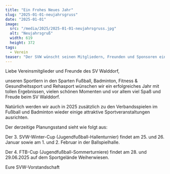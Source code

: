 ```yaml
---
title: "Ein Frohes Neues Jahr"
slug: "2025-01-01-neujahrsgruss"
date: "2025-01-01"
image:
  src: "/media/2025/2025-01-01-neujahrsgruss.jpg"
  alt: "Neujahrsgruß"
  width: 619
  height: 372
tags:
  - Verein
teaser: "Der SVW wünscht seinen Mitgliedern, Freunden und Sponsoren ein frohes neues Jahr 2025."
---
```

Liebe Vereinsmitglieder und Freunde des SV Walddorf,

unseren Sportlern in den Sparten Fußball, Badminton, Fitness & Gesundheitssport und Rehasport wünschen wir ein erfolgreiches Jahr mit tollen Ergebnissen, vielen schönen Momenten und vor allem viel Spaß und Freude beim SV Walddorf.

Natürlich werden wir auch in 2025 zusätzlich zu den Verbandsspielen im Fußball und Badminton wieder einige attraktive Sportveranstaltungen ausrichten.

Der derzeitige Planungsstand sieht wie folgt aus:

Der 3. SVW-Winter-Cup (Jugendfußball-Hallenturnier) findet am 25. und 26. Januar sowie am 1. und 2. Februar in der Ballspielhalle.

Der 4. FTB-Cup (Jugendfußball-Sommerturniere) findet am 28. und 29.06.2025 auf dem Sportgelände Weiherwiesen.

Eure SVW-Vorstandschaft